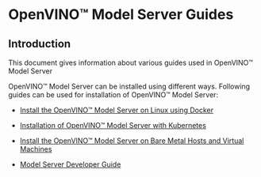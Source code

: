 # OpenVINO&trade; Model Server Guides

## Introduction
This document gives information about various guides used in OpenVINO&trade; Model Server

 OpenVINO&trade; Model Server can be installed using different ways. Following guides can be used for installation of OpenVINO&trade; Model Server:


- [Install the OpenVINO&trade; Model Server on Linux using Docker](./docker_container.md)

- [Installation of OpenVINO&trade; Model Server with Kubernetes](./installations_kubernetes.md)

- [Install the  OpenVINO&trade; Model Server on Bare Metal Hosts and Virtual Machines](./host.md)

- [Model Server Developer Guide](./developer_guide.md)
